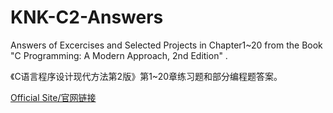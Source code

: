 # KNK-C2-Answers

Answers of Excercises and Selected Projects in Chapter1~20 from the Book "C Programming: A Modern Approach, 2nd Edition" . 

《C语言程序设计现代方法第2版》第1~20章练习题和部分编程题答案。

[Official Site/官网链接](http://knking.com/books/c2/)
